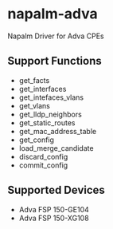 # napalm-adva

Napalm Driver for Adva CPEs

## Support Functions
* get_facts
* get_interfaces
* get_intefaces_vlans
* get_vlans
* get_lldp_neighbors
* get_static_routes
* get_mac_address_table
* get_config
* load_merge_candidate
* discard_config
* commit_config

## Supported Devices
* Adva FSP 150-GE104
* Adva FSP 150-XG108
